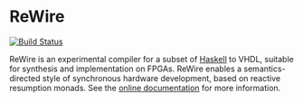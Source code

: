 # ReWire

[![Build Status](https://travis-ci.org/mu-chaco/ReWire.svg?branch=master)](https://travis-ci.org/mu-chaco/ReWire)

ReWire is an experimental compiler for a subset of [Haskell](http://haskell.org/) to VHDL, suitable for synthesis and implementation on FPGAs. ReWire enables a semantics-directed style of synchronous hardware development, based on reactive resumption monads. See the [online documentation](http://mu-chaco.github.io/ReWire/) for more information.

